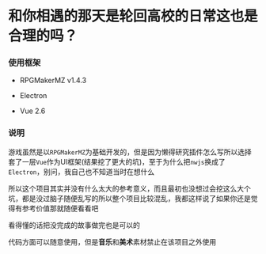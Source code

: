 # 和你相遇的那天是轮回高校的日常这也是合理的吗？

### 使用框架

- RPGMakerMZ v1.4.3

- Electron

- Vue 2.6

### 说明

游戏虽然是以`RPGMakerMZ`为基础开发的，但是因为懒得研究插件怎么写所以选择套了一层`Vue`作为UI框架(结果挖了更大的坑)，至于为什么把`nwjs`换成了`Electron`，别问，我自己也不知道当时在想什么

所以这个项目其实并没有什么太大的参考意义，而且最初也没想过会挖这么大个坑，都是没过脑子随便乱写的所以整个项目比较混乱，我都这样说了如果你还是觉得有参考价值那就随便看看吧

看得懂的话把没完成的故事做完也是可以的

代码方面可以随意使用，但是**音乐**和**美术**素材禁止在该项目之外使用
